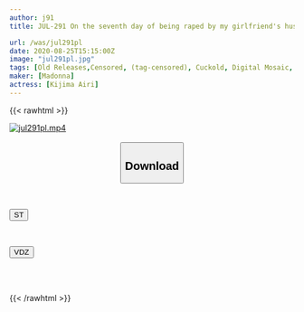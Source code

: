 ```yaml
---
author: j91
title: JUL-291 On the seventh day of being raped by my girlfriend's husband's boss, I lost my mind... Airi Kijima

url: /was/jul291pl
date: 2020-08-25T15:15:00Z
image: "jul291pl.jpg"
tags: [Old Releases,Censored, (tag-censored), Cuckold, Digital Mosaic, Married Woman, Mature Woman, Slender, Solowork]
maker: [Madonna]
actress: [Kijima Airi]
---
```



{{< rawhtml >}}

<div class="video" data-videoid="L3aB4wxOXDIRrR7">
    <a href="javascript:;">
        <img src="/was/jul291pl/jul291pl.jpg" width="WIDTH" height="HEIGHT" alt="jul291pl.mp4" loading="lazy">
    </a>
</div>

<script type="text/javascript" src="https://j91.asia/asset/on-demand-st.js"></script>

<br>
  <link rel="stylesheet" href="https://j91.asia/asset/bs5.css">
  
  <center>
  <button class="btn btn-primary" type="button" data-bs-toggle="collapse" data-bs-target=".multi-collapse" aria-expanded="false" aria-controls="multiCollapseExample1 multiCollapseExample2"><h2>Download</h2></button></center>
</p>
<div class="row">
  <div class="col">
    <div class="collapse multi-collapse" id="multiCollapseExample1">
      <div class="card card-body">
	      	      <br>
<div class="buttons">  
<p><a href="https://streamtape.to/v/L3aB4wxOXDIRrR7" target="_blank"><button class="btn-hover color-3"><i class="fa fa-download"></i> ST</button></a></p></div>
    </div>
  </div>
</div>
  <div class="col">
    <div class="collapse multi-collapse" id="multiCollapseExample2">
      <div class="card card-body">
	      <br>
<div class="buttons">
<p><a href="https://vidoza.net/tcj01dwm4ffk" target="_blank"><button class="btn-hover color-1"><i class="fa fa-download"></i> VDZ</button></a></p></div>
<br><br>
      </div>
    </div>
  </div>
</div>

{{< /rawhtml >}}